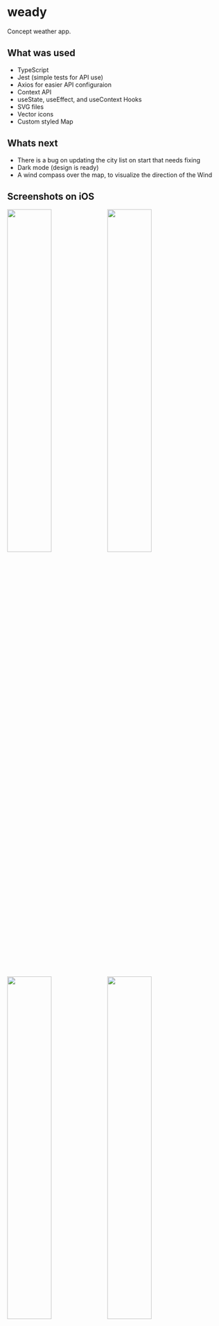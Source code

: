 # weady
Concept weather app.

## What was used

- TypeScript
- Jest (simple tests for API use)
- Axios for easier API configuraion
- Context API
- useState, useEffect, and useContext Hooks
- SVG files
- Vector icons
- Custom styled Map

## Whats next

- There is a bug on updating the city list on start that needs fixing
- Dark mode (design is ready)
- A wind compass over the map, to visualize the direction of the Wind

## Screenshots on iOS

<img src="https://user-images.githubusercontent.com/129619/91041986-fd191000-e5de-11ea-9579-ba0393a4a81c.png" width="45%"></img>
<img src="https://user-images.githubusercontent.com/129619/91041995-03a78780-e5df-11ea-83bf-c652121df554.png" width="45%"></img>

<img src="https://user-images.githubusercontent.com/129619/91041998-05714b00-e5df-11ea-8164-cd52d518b78c.png" width="45%"></img>
<img src="https://user-images.githubusercontent.com/129619/91042003-073b0e80-e5df-11ea-9c84-60e8f7c368cd.png" width="45%"></img>
